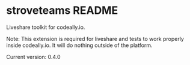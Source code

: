 # stroveteams README

Liveshare toolkit for codeally.io.

Note: This extension is required for liveshare and tests to work properly inside codeally.io. It will do nothing outside of the platform.

Current version: 0.4.0
